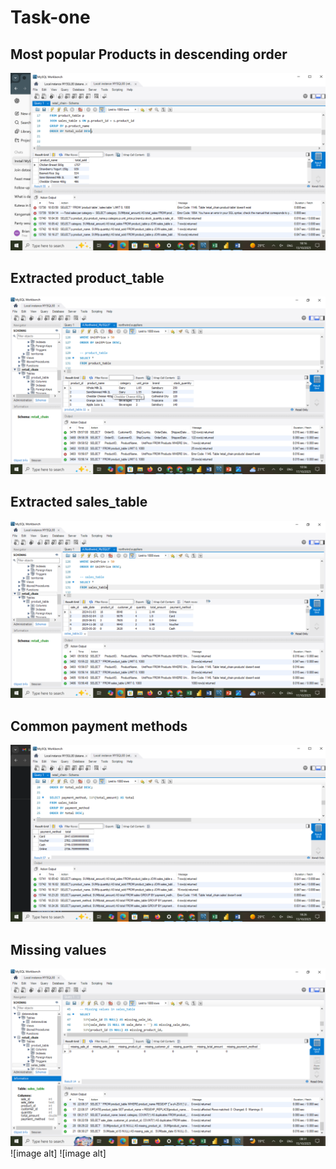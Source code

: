 # Task-one
## Most popular Products in descending order
![image alt](https://github.com/brianmateli/Task-one/blob/a33fcc7517153b5206ac52e3e05e64e8e32bc647/Most%20popular%20products%20in%20descending%20order.png)
## Extracted product_table
![image alt](https://github.com/brianmateli/Task-one/blob/6a33595d7071c1097078480c088497aa003faaaa/Product%20table.png)
## Extracted sales_table
![image alt](https://github.com/brianmateli/Task-one/blob/main/Sales%20table.png)
## Common payment methods
![image alt](https://github.com/brianmateli/Task-one/blob/696416d8cad0abae7ec7e4e91a903ee39d52bf13/Common%20sales%20payment%20methods%20in%20descending%20order.png)
## Missing values
![image alt](https://github.com/brianmateli/Task-one/blob/main/Missing%20values.png)
![image alt]
![image alt]
